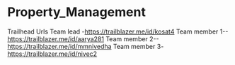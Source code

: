 # Property_Management
Trailhead Urls
Team lead -https://trailblazer.me/id/kosat4
Team member 1-- https://trailblazer.me/id/aarya281
Team member 2--https://trailblazer.me/id/mmnivedha
Team member 3-https://trailblazer.me/id/nivec2
